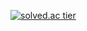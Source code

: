 [![solved.ac tier](http://mazassumnida.wtf/api/generate_badge?boj={pjk8926})](https://solved.ac/{pjk8926})
